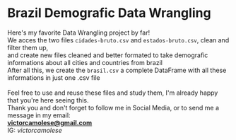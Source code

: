 # Brazil Demografic Data Wrangling
Here's my favorite Data Wrangling project by far! \
We acces the two files `cidades-bruto.csv` and `estados-bruto.csv`, clean and filter them up, \
and create new files cleaned and better formated to take demografic informations about all cities and countries from brazil \
After all this, we create the `brasil.csv` a complete DataFrame with all these informations in just one .csv file \
\
Feel free to use and reuse these files and study them, I'm already happy that you're here seeing this. \
Thank you and don't forget to follow me in Social Media, or to send me a message in my email: \
**victorcamolese@gmail.com** \
IG: *victorcamolese*
